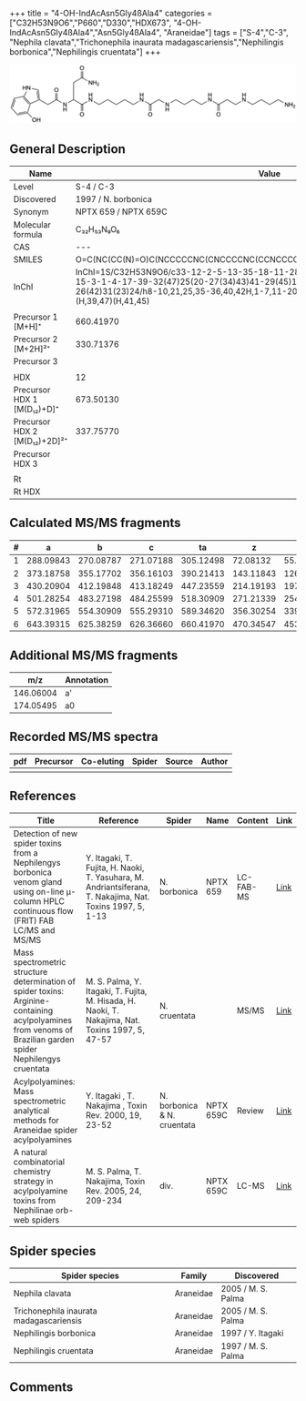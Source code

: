 +++
title = "4-OH-IndAcAsn5Gly4ßAla4"
categories = ["C32H53N9O6","P660","D330","HDX673",
"4-OH-IndAcAsn5Gly4ßAla4","Asn5Gly4ßAla4",
"Araneidae"]
tags = ["S-4","C-3",
"Nephila clavata","Trichonephila inaurata madagascariensis","Nephilingis borbonica","Nephilingis cruentata"]
+++

![](/img/4-OH-IndAcAsn5Gly4bAla4.png)

## General Description

| Name                         | Value                 |
|------------------------------|-----------------------|
| Level                        | S-4 / C-3                     |
| Discovered                   | 1997 / N. borbonica   |
| Synonym                      | NPTX 659 / NPTX 659C  | 
| Molecular formula            | C₃₂H₅₃N₉O₆            |
| CAS                          | ---                   |
| SMILES | O=C(NC(CC(N)=O)C(NCCCCCNC(CNCCCCNC(CCNCCCCN)=O)=O)=O)CC1=CNC2=C1C(O)=CC=C2  |
| InChI  | InChI=1S/C32H53N9O6/c33-12-2-5-13-35-18-11-28(44)37-16-7-6-14-36-22-30(46)38-15-3-1-4-17-39-32(47)25(20-27(34)43)41-29(45)19-23-21-40-24-9-8-10-26(42)31(23)24/h8-10,21,25,35-36,40,42H,1-7,11-20,22,33H2,(H2,34,43)(H,37,44)(H,38,46)(H,39,47)(H,41,45)  |
|                              |                       |
| Precursor 1 [M+H]⁺           | 660.41970             |
| Precursor 2 [M+2H]²⁺         | 330.71376             |
| Precursor 3                  |                       |
|                              |                       |
| HDX                          | 12                    |
| Precursor HDX 1 [M(D₁₂)+D]⁺   | 673.50130             |
| Precursor HDX 2 [M(D₁₂)+2D]²⁺ | 337.75770             |
| Precursor HDX 3              |                       |
|                              |                       |
| Rt                           |                       |
| Rt HDX                       |                       |

## Calculated MS/MS fragments

| # | a         | b         | c         | ta        | z         | y         | tz        |
|---|-----------|-----------|-----------|-----------|-----------|-----------|-----------|
| 1 | 288.09843 | 270.08787 | 271.07188 | 305.12498 | 72.08132  | 55.05477  | 89.10787  |
| 2 | 373.18758 | 355.17702 | 356.16103 | 390.21413 | 143.11843 | 126.09188 | 160.14498 |
| 3 | 430.20904 | 412.19848 | 413.18249 | 447.23559 | 214.19193 | 197.16538 | 231.21848 |
| 4 | 501.28254 | 483.27198 | 484.25599 | 518.30909 | 271.21339 | 254.18684 | 288.23994 |
| 5 | 572.31965 | 554.30909 | 555.29310 | 589.34620 | 356.30254 | 339.27599 | 373.32909 |
| 6 | 643.39315 | 625.38259 | 626.36660 | 660.41970 | 470.34547 | 453.31892 | 487.37202 |

## Additional MS/MS fragments

| m/z       | Annotation |
|-----------|------------|
| 146.06004    | a'   |
| 174.05495    | a0   |

## Recorded MS/MS spectra

| pdf | Precursor | Co-eluting | Spider | Source | Author |
|-----|-----------|------------|--------|--------|--------|
|     |           |            |        |        |        |

## References

| Title                                                                                                                                                        | Reference                                                                                                 | Spider                      | Name      | Content   | Link                                                                                                               |
|--------------------------------------------------------------------------------------------------------------------------------------------------------------|-----------------------------------------------------------------------------------------------------------|-----------------------------|-----------|-----------|--------------------------------------------------------------------------------------------------------------------|
| Detection of new spider toxins from a Nephilengys borbonica venom gland using on-line µ-column HPLC continuous flow (FRIT) FAB LC/MS and MS/MS               | Y. Itagaki, T. Fujita, H. Naoki, T. Yasuhara, M. Andriantsiferana, T. Nakajima, Nat. Toxins 1997, 5, 1-13 | N. borbonica                | NPTX 659  | LC-FAB-MS | [Link](https://onlinelibrary.wiley.com/doi/abs/10.1002/%28SICI%29%281997%295%3A1%3C1%3A%3AAID-NT1%3E3.0.CO%3B2-8)  |
| Mass spectrometric structure determination of spider toxins: Arginine-containing acylpolyamines from venoms of Brazilian garden spider Nephilengys cruentata | M. S. Palma, Y. Itagaki, T. Fujita, M. Hisada, H. Naoki, T. Nakajima, Nat. Toxins 1997, 5, 47-57          | N. cruentata                |           | MS/MS     | [Link](https://onlinelibrary.wiley.com/doi/abs/10.1002/%28SICI%29%281997%295%3A2%3C47%3A%3AAID-NT1%3E3.0.CO%3B2-X) |
| Acylpolyamines: Mass spectrometric analytical methods for Araneidae spider acylpolyamines                                                                    | Y. Itagaki , T. Nakajima , Toxin Rev. 2000, 19, 23-52                                                     | N. borbonica & N. cruentata | NPTX 659C | Review    | [Link](https://www.tandfonline.com/doi/abs/10.1081/TXR-100100314)                                                  |
| A natural combinatorial chemistry strategy in acylpolyamine toxins from Nephilinae orb-web spiders                                                           | M. S. Palma, T. Nakajima, Toxin Rev. 2005, 24, 209-234                                                    | div.                        | NPTX 659C | LC-MS     | [Link](https://www.tandfonline.com/doi/abs/10.1081/TXR-200057857)                                                  |

## Spider species

| Spider species                    | Family    | Discovered         |
|-----------------------------------|-----------|--------------------|
| Nephila clavata                   | Araneidae | 2005 / M. S. Palma |
| Trichonephila inaurata madagascariensis | Araneidae | 2005 / M. S. Palma |
| Nephilingis borbonica             | Araneidae | 1997 / Y. Itagaki  |
| Nephilingis cruentata             | Araneidae | 1997 / M. S. Palma |

## Comments